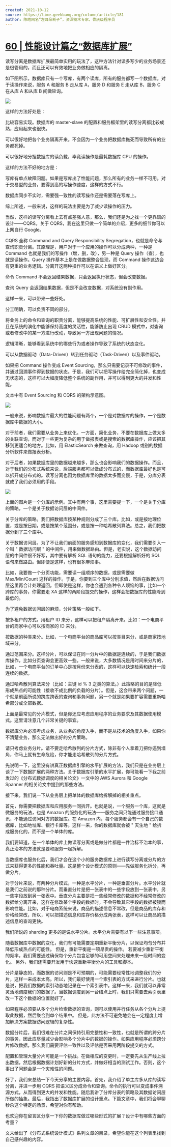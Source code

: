```yaml
---
created: 2021-10-12
source: https://time.geekbang.org/column/article/181
author: 陈皓网名“左耳朵耗子”，资深技术专家，骨灰级程序员
---
```


# [60 | 性能设计篇之“数据库扩展”](https://time.geekbang.org/column/article/181)


读写分离是数据库扩展最简单实用的玩法了，这种方法针对读多写少的业务场景还是很管用的，而且还可以有效地把业务做相应的隔离。

如下图所示，数据库只有一个写库，有两个读库，所有的服务都写一个数据库。对于读操作来说，服务 A 和服务 B 走从库 A，服务 D 和服务 E 走从库 B，服务 C 在从库 A 和从库 B 间做轮询。

![](https://static001.geekbang.org/resource/image/27/a7/27ece98f96d18b6197f2184eb2c9c9a7.jpg?wh=1740x936)

这样的方法好处是：

比较容易实现。数据库的 master-slave 的配置和服务框架里的读写分离都比较成熟，应用起来也很快。

可以很好地把各个业务隔离开来。不会因为一个业务把数据库拖死而导致所有的业务都死掉。

可以很好地分担数据库的读负载，毕竟读操作是最耗数据库 CPU 的操作。

这样的方法不好的地方是：

写库有单点故障问题。如果是写库出了性能问题，那么所有的业务一样不可用。对于交易型的业务，要得到高的写操作速度，这样的方式不行。

数据库同步不实时，需要强一致性的读写操作还是需要落在写库上。

综上所述，一般来说，这样的玩法主要是为了减少读操作的压力。

当然，这样的读写分离看上去有点差强人意，那么，我们还是为之找一个更靠谱的设计——CQRS。关于 CQRS，我在这里只做一个简单的介绍，更多的细节你可以上网自行 Google。

CQRS 全称 Command and Query Responsibility Segregation，也就是命令与查询职责分离。其原理是，用户对于一个应用的操作可以分成两种，一种是 Command 也就是我们的写操作（增，删，改），另一种是 Query 操作（查），也就是读操作。Query 操作基本上是在做数据整合显现，而 Command 操作这边会有更重的业务逻辑。分离开这两种操作可以在语义上做好区分。

命令 Command 不会返回结果数据，只会返回执行状态，但会改变数据。

查询 Query 会返回结果数据，但是不会改变数据，对系统没有副作用。

这样一来，可以带来一些好处。

分工明确，可以负责不同的部分。

将业务上的命令和查询的职责分离，能够提高系统的性能、可扩展性和安全性。并且在系统的演化中能够保持高度的灵活性，能够防止出现 CRUD 模式中，对查询或者修改中的某一方进行改动，导致另一方出现问题的情况。

逻辑清晰，能够看到系统中的哪些行为或者操作导致了系统的状态变化。

可以从数据驱动（Data-Driven）转到任务驱动（Task-Driven）以及事件驱动。

如果把 Command 操作变成 Event Sourcing，那么只需要记录不可修改的事件，并通过回溯事件得到数据的状态。于是，我们可以把写操作给完全简化掉，也变成无状态的，这样可以大幅度降低整个系统的副作用，并可以得到更大的并发和性能。

文本中有 Event Sourcing 和 CQRS 的架构示意图。

![](https://static001.geekbang.org/resource/image/ce/87/ceeb536d0fa15afa4f5fde0b2cbe7787.png?wh=831*339)

一般来说，影响数据库最大的性能问题有两个，一个是对数据库的操作，一个是数据库中数据的大小。

对于前者，我们需要从业务上来优化。一方面，简化业务，不要在数据库上做太多的关联查询，而对于一些更为复杂的用于做报表或是搜索的数据库操作，应该把其移到更适合的地方。比如，用 ElasticSearch 来做查询，用 Hadoop 或别的数据分析软件来做报表分析。

对于后者，如果数据库里的数据越来越多，那么也会影响我们的数据操作。而且，对于我们的分布式系统来说，后端服务都可以做成分布式的，而数据库最好也是可以拆开成分布式的。读写分离也因为数据库里的数据太多而变慢，于是，分库分表就成了我们必须用的手段。

![](https://static001.geekbang.org/resource/image/a4/16/a457b93e2b76e41fec4fdac4b7e11616.jpg?wh=1506x1026)

上面的图片是一个分库的示例。其中有两个事，这里需要提一下，一个是关于分库的策略，一个是关于数据访问层的中间件。

关于分库的策略。我们把数据库按某种规则分成了三个库。比如，或是按地理位置，或是按日期，或是按某个范围分，或是按一种哈希散列算法。总之，我们把数据分到了三个库中。

关于数据访问层。为了不让我们前面的服务感知到数据库的变化，我们需要引入一个叫 " 数据访问层 " 的中间件，用来做数据路由。但是，老实说，这个数据访问层的中间件很不好写，其中要有解析 SQL 语句的能力，还要根据解析好的 SQL 语句来做路由。但即便是这样，也有很多麻烦事。

比如，我要做一个分页功能，需要读一组顺序的数据，或是需要做 Max/Min/Count 这样的操作。于是，你要到三个库中分别求值，然后在数据访问层这里再合计处理返回。但即使是这样，你也会遇到各种令人烦恼的事，比如一个跨库的事务，你需要走 XA 这样的两阶段提交的操作，这样会把数据库的性能降到最低的。

为了避免数据访问层的麻烦，分片策略一般如下。

按多租户的方式。用租户 ID 来分，这样可以把租户隔离开来。比如：一个电商平台的商家中心可以按商家的 ID 来分。

按数据的种类来分。比如，一个电商平台的商品库可以按类目来分，或是商家按地域来分。

通过范围来分。这样分片，可以保证在同一分片中的数据是连续的，于是我们数据库操作，比如分页查询会更高效一些。一般来说，大多数情况是用时间来分片的，比如，一个电商平台的订单中心是按月份来分表的，这样可以快速检索和统计一段连续的数据。

通过哈希散列算法来分（比如：主键 id % 3 之类的算法。）此策略的目的是降低形成热点的可能性（接收不成比例的负载的分片）。但是，这会带来两个问题，一个就是前面所说的跨库跨表的查询和事务问题，另一个就是如果要扩容需要重新哈希部分或全部数据。

上面是最常见的分片模式，但是你还应考虑应用程序的业务要求及其数据使用模式。这里请注意几个非常关键的事宜。

数据库分片必须考虑业务，从业务的角度入手，而不是从技术的角度入手，如果你不清楚业务，那么无法做出好的分片策略。

请只考虑业务分片。请不要走哈希散列的分片方式，除非有个人拿着刀把你逼到墙角，你马上就有生命危险，你才能走哈希散列的分片方式。

先说明一下，这里没有讲真正数据库引擎的水平扩展的方法，我们只是在业务层上谈了一下数据扩展的两种方法。关于数据库引擎的水平扩展，你可能看一下我之前发过的《分布式数据调度的相关论文》一文中的 AWS Aurora 和 Google Spanner 的相关论文中提到的那些方法。

接下来，我们说一下从业务层上把单体的数据库给拆解掉的相关重点。

首先，你需要把数据库和应用服务一同拆开。也就是说，一个服务一个库，这就是微服务的玩法，也是 Amazon 的服务化的玩法——服务之间只能通过服务接口通讯，不能通过访问对方的数据库。在 Amazon 内，每个服务都会有一个自己的数据库，比如地址库、银行卡库等。这样一来，你的数据库就会被 " 天生地 " 给拆成服务化的，而不是一个单体的库。

我们要知道，在一个单体的库上做读写分离或是做分片都是一件治标不治本的事，真正治本的方法就是要和服务一起拆解。

当数据库也服务化后，我们才会在这个小的服务数据库上进行读写分离或分片的方式来获得更多的性能和吞吐量。这是整个设计模式的原则——先做服务化拆分，再做分片。

对于分片来说，有两种分片模式，一种是水平分片，一种是垂直分片。水平分片就是我们之前说的那种分片。而垂直分片是把一张表中的一些字段放到一张表中，另一些字段放到另一张表中。垂直分片主要是把一些经常修改的数据和不经常修改的数据给分离开来，这样在修改某个字段的数据时，不会导致其它字段的数据被锁而影响性能。比如，对于电商系统来说，商品的描述信息不常改，但是商品的库存和价格经常改，所以，可以把描述信息和库存价格分成两张表，这样可以让商品的描述信息的查询更快。

我们所说的 sharding 更多的是说水平分片。水平分片需要有以下一些注意事项。

随着数据库中数据的变化，我们有可能需要定期重新平衡分片，以保证均匀分布并降低形成热点的可能性。 但是，重新平衡是一项昂贵的操作。 若要减少重新平衡的频率，我们需要通过确保每个分片包含足够的可用空间来处理未来一段时间的变化。 另外，我们还需要开发用于快速重新平衡分片的工具和脚本。

分片是静态的，而数据的访问则是不可预期的，可能需要经常性地调整我们的分片，这样一来成本太高。所以，我们最好使用一个索引表的方式来进行分片。也就是说，把我们数据的索引动态地记录在一个索引表中。这样一来，我们就可以非常灵活地调度我们的数据了。当数据调度到另一台结点上时，我们只需要去索引表里改一下这个数据的位置就好了。

如果程序必须要从多个分片检索数据的查询，则可以使用并行任务从各个分片上提取此数据，然后聚合到单个结果中。 但是，此方法不可避免地会在一定程度上增加解决方案数据访问逻辑的复杂性。

数据分片后，我们很难在分片之间保持引用完整性和一致性，也就是所谓的跨分片的事务，因此应尽量减少会影响多个分片中的数据的操作。如果应用程序必须跨分片修改数据，那么我们需要评估一致性以及评估是否采用两阶段提交的方式。

配置和管理大量分片可能是一个挑战。在做相应的变更时，一定要先从生产线上拉出数据，然后根据数据计划好新的分片方式，并做好相当的测试工作。否则，这个事出了问题会是一个灾难性的问题。

好了，我们来总结一下今天分享的主要内容。首先，我介绍了单主库多从库的读写分离，并进一步用 CQRS 把语义区分成命令和查询。命令的执行可以变成事件溯源方式，从而得到更大的并发和性能。随后我讲了分库分表的策略及其数据访问层所做的抽象。最后，我指出了数据库扩展的设计重点。下篇文章中，我们将会聊聊秒杀这个特定的场景，希望对你有帮助。

也欢迎你在留言区分享一下你的数据库做过哪些形式的扩展？设计中有哪些方面的考量？

文末给出了《分布式系统设计模式》系列文章的目录，希望你能在这个列表里找到自己感兴趣的内容。
